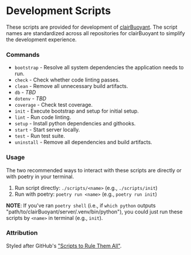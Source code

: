 # Development Scripts

These scripts are provided for development of [clairBuoyant](https://www.github.com/clairBuoyant). The script names are standardized across all repositories for clairBuoyant to simplify the development experience.

### Commands

<!-- TODO: add DB commands to list and update descriptions before merging -->

- `bootstrap` - Resolve all system dependencies the application needs to run.
- `check` - Check whether code linting passes.
- `clean` - Remove all unnecessary build artifacts.
- `db` - _TBD_
- `dotenv` - _TBD_
- `coverage` - Check test coverage.
- `init` - Execute bootstrap and setup for initial setup.
- `lint` - Run code linting.
- `setup` - Install python dependencies and githooks.
- `start` - Start server locally.
- `test` - Run test suite.
- `uninstall` - Remove all dependencies and build artifacts.

### Usage

The two recommended ways to interact with these scripts are directly or with poetry in your terminal.

1. Run script directly: `./scripts/<name>` (e.g., `./scripts/init`)
2. Run with poetry: `poetry run <name>` (e.g., `poetry run init`)

**NOTE**: If you've ran `poetry shell` (i.e., if `which python` outputs "path/to/clairBuoyant/server/.venv/bin/python"), you could just run these scripts by `<name>` in terminal (e.g., `init`).

### Attribution

Styled after GitHub's ["Scripts to Rule Them All"](https://github.com/github/scripts-to-rule-them-all).
